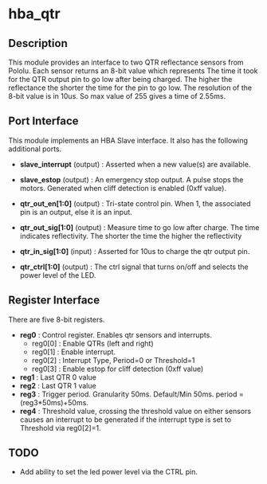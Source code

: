 # hba_qtr

## Description

This module provides an interface to two
QTR reflectance sensors from Pololu.
Each sensor returns an 8-bit value which represents
The time it took for the QTR output pin to go
low after being charged.  The higher the reflectance
the shorter the time for the pin to go low.  The resolution
of the 8-bit value is in 10us.  So max value of
255 gives a time of 2.55ms.


## Port Interface

This module implements an HBA Slave interface.
It also has the following additional ports.

* __slave_interrupt__ (output) : Asserted when a new value(s) are available.
* __slave_estop__ (output) : An emergency stop output. A pulse stops the motors.
Generated when cliff detection is enabled (0xff value).

* __qtr_out_en[1:0]__ (output) : Tri-state control pin.  When 1, the associated
pin is an output, else it is an input.
* __qtr_out_sig[1:0]__ (output) : Measure time to go low after charge.  The time
indicates reflectivity.  The shorter the time the higher the reflectivity
* __qtr_in_sig[1:0]__ (input) : Asserted for 10us to charge the qtr output pin.
* __qtr_ctrl[1:0]__ (output) : The ctrl signal that turns on/off and selects
the power level of the LED.


## Register Interface

There are five 8-bit registers.

* __reg0__ : Control register. Enables qtr sensors and interrupts.
    * reg0[0] : Enable QTRs (left and right)
    * reg0[1] : Enable interrupt.
    * reg0[2] : Interrupt Type, Period=0 or Threshold=1
    * reg0[3] : Enable estop for cliff detection (0xff value)
* __reg1__ : Last QTR 0 value
* __reg2__ : Last QTR 1 value
* __reg3__ : Trigger period.  Granularity 50ms. Default/Min 50ms.
    period = (reg3*50ms)+50ms.
* __reg4__ : Threshold value,  crossing the threshold value on either sensors
causes an interrupt to be generated if the interrupt type is set to Threshold
via reg0[2]=1.


## TODO

* Add ability to set the led power level via the CTRL pin.

